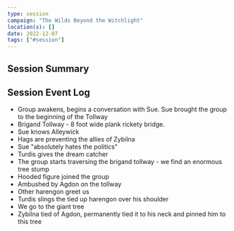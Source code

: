 ```yaml
---
type: session
campaign: "The Wilds Beyond the Witchlight"
location(s): []
date: 2022-12-07
tags: ["#session"]
---
```


## Session Summary


## Session Event Log

- Group awakens, begins a conversation with Sue. Sue brought the group to the beginning of the Tollway
- Brigand Tollway - 8 foot wide plank rickety bridge.
- Sue knows Alleywick
- Hags are preventing the allies of Zybilna
- Sue "absolutely hates the politics"
- Turdis gives the dream catcher
- The group starts traversing the brigand tollway - we find an enormous tree stump
- Hooded figure joined the group
- Ambushed by Agdon on the tollway
- Other harengon greet us
- Turdis slings the tied up harengon over his shoulder
- We go to the giant tree
- Zybilna tied of Agdon, permanently tied it to his neck and pinned him to this tree